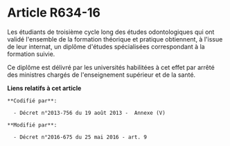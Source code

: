 # Article R634-16

Les étudiants de troisième cycle long des études odontologiques qui ont validé l'ensemble de la formation théorique et
pratique obtiennent, à l'issue de leur internat, un diplôme d'études spécialisées correspondant à la formation suivie.

Ce diplôme est délivré par les universités habilitées à cet effet par arrêté des ministres chargés de l'enseignement
supérieur et de la santé.

**Liens relatifs à cet article**

	**Codifié par**:

	  - Décret n°2013-756 du 19 août 2013 -  Annexe (V)

	**Modifié par**:

	  - Décret n°2016-675 du 25 mai 2016 - art. 9
